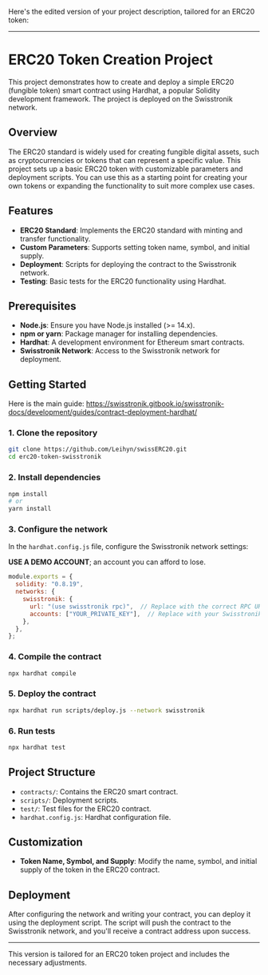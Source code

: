 Here's the edited version of your project description, tailored for an ERC20 token:

---

# ERC20 Token Creation Project

This project demonstrates how to create and deploy a simple ERC20 (fungible token) smart contract using Hardhat, a popular Solidity development framework. The project is deployed on the Swisstronik network.

## Overview

The ERC20 standard is widely used for creating fungible digital assets, such as cryptocurrencies or tokens that can represent a specific value. This project sets up a basic ERC20 token with customizable parameters and deployment scripts. You can use this as a starting point for creating your own tokens or expanding the functionality to suit more complex use cases.

## Features

- **ERC20 Standard**: Implements the ERC20 standard with minting and transfer functionality.
- **Custom Parameters**: Supports setting token name, symbol, and initial supply.
- **Deployment**: Scripts for deploying the contract to the Swisstronik network.
- **Testing**: Basic tests for the ERC20 functionality using Hardhat.

## Prerequisites

- **Node.js**: Ensure you have Node.js installed (>= 14.x).
- **npm or yarn**: Package manager for installing dependencies.
- **Hardhat**: A development environment for Ethereum smart contracts.
- **Swisstronik Network**: Access to the Swisstronik network for deployment.

## Getting Started
Here is the main guide: https://swisstronik.gitbook.io/swisstronik-docs/development/guides/contract-deployment-hardhat/

### 1. Clone the repository

```bash
git clone https://github.com/Leihyn/swissERC20.git 
cd erc20-token-swisstronik
```

### 2. Install dependencies

```bash
npm install
# or
yarn install
```

### 3. Configure the network

In the `hardhat.config.js` file, configure the Swisstronik network settings:

**USE A DEMO ACCOUNT**; an account you can afford to lose.

```javascript
module.exports = {
  solidity: "0.8.19",
  networks: {
    swisstronik: {
      url: "(use swisstronik rpc)",  // Replace with the correct RPC URL in the gitbook
      accounts: ["YOUR_PRIVATE_KEY"],  // Replace with your Swisstronik network private key
    },
  },
};
```

### 4. Compile the contract

```bash
npx hardhat compile
```

### 5. Deploy the contract

```bash
npx hardhat run scripts/deploy.js --network swisstronik
```

### 6. Run tests

```bash
npx hardhat test
```

## Project Structure

- `contracts/`: Contains the ERC20 smart contract.
- `scripts/`: Deployment scripts.
- `test/`: Test files for the ERC20 contract.
- `hardhat.config.js`: Hardhat configuration file.

## Customization

- **Token Name, Symbol, and Supply**: Modify the name, symbol, and initial supply of the token in the ERC20 contract.

## Deployment

After configuring the network and writing your contract, you can deploy it using the deployment script. The script will push the contract to the Swisstronik network, and you'll receive a contract address upon success.

---

This version is tailored for an ERC20 token project and includes the necessary adjustments.
